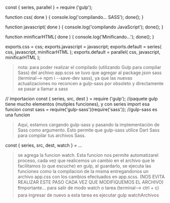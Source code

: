 <!-- ejemplo complilacion -->
const { series, parallel } = require ('gulp');

function css( done ) {
    console.log('compilando... SASS');
    done();
}

function javascript( done ) {
    console.log('compilando JavaScript');
    done();
}

function minificarHTML( done ) {
    console.log('Minificando...');
    done();
}
<!-- se ejecutan por terminal en forma individual, serie o paralelo -->

exports.css = css;
exports.javascript = javascript;
exports.default = series( css, javascript, minificarHTML );
exports.default = parallel( css, javascript, minificarHTML );

<!-- compilando app.scss a app.css -->
> nota: para poder realizar el compilado (utilizando Gulp para compilar Sass) del archivo app.scss se tuvo que agregar al package.json sass (terminal--> npm i --save-dev sass), ya que las nuevas actualizaciones no reconcen a gulp-sass por obsoleto y directamente se pasar a llamar a sass

// importacion
const { series, src, dest } = require ('gulp'); //paquete gulp tiene mucho elementos (mutiples funciones), y con series import esa funcion
const sass = require('gulp-sass')(require('sass')); //gulp-sass es una funcion 

> Aquí, estamos cargando gulp-sass y pasando la implementación de Sass como argumento. Esto permite que gulp-sass utilice Dart Sass para compilar tus archivos Sass.

const { series, src, dest, watch } = ...

> se agrega la funcion watch. Esta funcion nos permite automatizarel proceso, cada vez que realicemos un cambio en el archivo que le facilitamos (o que escuche) en gulp, al guardarlo, se ejecuta las funciones como la compilacion de la misma entregandonos un archivo app.css con los cambios efectuados en app.scss. (NOS EVITA REALIZAR ESTE PASO CADA VEZ QUE MODIFIQUEMOS EL ARCHIVO) ❗Importante... para salir de modo watch o tarea (terminal--> ctrl + c) para ingresar de nuevo a esta tarea es ejecutar gulp watchArchivos
 